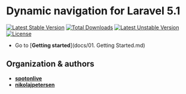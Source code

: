 # Dynamic navigation for Laravel 5.1

[![Latest Stable Version](https://poser.pugx.org/spotonlive/sl-navigation/v/stable)](https://packagist.org/packages/spotonlive/sl-navigation) [![Total Downloads](https://poser.pugx.org/spotonlive/sl-navigation/downloads)](https://packagist.org/packages/spotonlive/sl-navigation) [![Latest Unstable Version](https://poser.pugx.org/spotonlive/sl-navigation/v/unstable)](https://packagist.org/packages/spotonlive/sl-navigation) [![License](https://poser.pugx.org/spotonlive/sl-navigation/license)](https://packagist.org/packages/spotonlive/sl-navigation)

* Go to [**Getting started**](docs/01. Getting Started.md)

## Organization & authors
* [**spotonlive**](https://github.com/spotonlive)
* [**nikolajpetersen**](https://github.com/Nikolajpetersen)